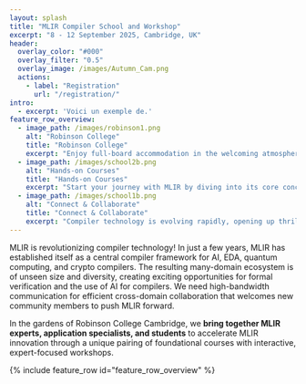 ```yaml
---
layout: splash
title: "MLIR Compiler School and Workshop"
excerpt: "8 - 12 September 2025, Cambridge, UK"
header:
  overlay_color: "#000"
  overlay_filter: "0.5"
  overlay_image: /images/Autumn_Cam.png
  actions:
    - label: "Registration"
      url: "/registration/"
intro:
  - excerpt: 'Voici un exemple de.'
feature_row_overview:
  - image_path: /images/robinson1.png
    alt: "Robinson College"
    title: "Robinson College"
    excerpt: "Enjoy full-board accommodation in the welcoming atmosphere of Robinson College—ideally located between the historic city center and the Computer Science Department. With its stunning gardens, peaceful setting and fully-equiped conference building, a place **perfect to focus, connect, and learn**."
  - image_path: /images/school2b.png
    alt: "Hands-on Courses"
    title: "Hands-on Courses"
    excerpt: "Start your journey with MLIR by diving into its core concepts and infrastructure. Our course will guide you through the fundamentals of SSA, operator lowering, and dialect definition. By the end, these essential building blocks will no longer be mysteries. Instead, you will **design MLIR compilers with confidence**."
  - image_path: /images/school1b.png
    alt: "Connect & Collaborate"
    title: "Connect & Collaborate"
    excerpt: "Compiler technology is evolving rapidly, opening up thrilling frontiers—from **scheduling languages** and **formal methods** to **hardware verification** and **cutting-edge backend development**. Our lineup of invited talks brings together leading experts from academia and industry. Gain insights into the latest research and real-world applications!"
---
```



MLIR is revolutionizing compiler technology! In just a few years, MLIR has established itself as a central compiler framework for AI, EDA, quantum computing, and crypto compilers. The resulting many-domain ecosystem is of unseen size and diversity, creating exciting opportunities for formal verification and the use of AI for compilers. We need high-bandwidth communication for efficient cross-domain collaboration that welcomes new community members to push MLIR forward.

In the gardens of Robinson College Cambridge, we **bring together MLIR experts, application specialists, and students** to accelerate MLIR innovation through a unique pairing of foundational courses with interactive, expert-focused workshops.

{% include feature_row id="feature_row_overview" %}

